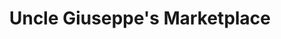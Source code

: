 ---
title: "Uncle Giuseppe's Marketplace"
url: /tinton-falls/uncle-giuseppes-marketplace/
shop: Supermarkt
---